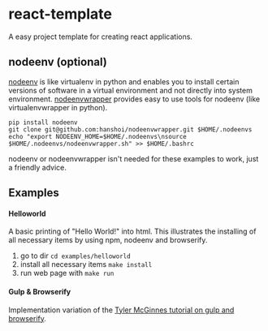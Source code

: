# react-template
A easy project template for creating react applications.


## nodeenv (optional)
[nodeenv](https://github.com/ekalinin/nodeenv) is like virtualenv in python and enables you to install certain versions of software in a virtual environment and not
directly into system environment. [nodeenvwrapper](https://github.com/hanshoi/nodeenvwrapper) provides easy to use tools for nodeenv (like virtualenvwrapper in python).

```
pip install nodeenv
git clone git@github.com:hanshoi/nodeenvwrapper.git $HOME/.nodeenvs
echo "export NODEENV_HOME=$HOME/.nodeenvs\nsource $HOME/.nodeenvs/nodeenvwrapper.sh" >> $HOME/.bashrc
```

nodeenv or nodeenvwrapper isn't needed for these examples to work, just a friendly advice.

## Examples
#### Helloworld
A basic printing of "Hello World!" into html. This illustrates the installing of all necessary items by using npm, nodeenv and browserify.

1. go to dir `cd examples/helloworld`
2. install all necessary items `make install`
3. run web page with `make run`

#### Gulp & Browserify
Implementation variation of the [Tyler McGinnes tutorial on gulp and browserify](http://tylermcginnis.com/reactjs-tutorial-pt-2-building-react-applications-with-gulp-and-browserify/).
